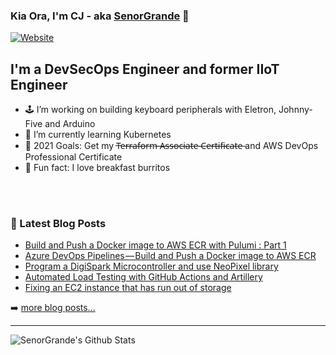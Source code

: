 ### Kia Ora, I'm CJ - aka [SenorGrande][website] 👋

[![Website](https://img.shields.io/website?label=senorgrande.github.io&style=for-the-badge&url=https%3A%2F%2Fsenorgrande.github.io)](https://senorgrande.github.io)

## I'm a DevSecOps Engineer and former IIoT Engineer

- 🕹️ I’m working on building keyboard peripherals with Eletron, Johnny-Five and Arduino
- 🔭 I’m currently learning Kubernetes
- 🥅 2021 Goals: Get my T̶e̶r̶r̶a̶f̶o̶r̶m̶ ̶A̶s̶s̶o̶c̶i̶a̶t̶e̶ ̶C̶e̶r̶t̶i̶f̶i̶c̶a̶t̶e̶  and AWS DevOps Professional Certificate
- 🌯 Fun fact: I love breakfast burritos

<br />
<br />

### 📕 Latest Blog Posts

<!-- BLOG-POST-LIST:START -->
- [Build and Push a Docker image to AWS ECR with Pulumi : Part 1](https://connor-hewett.medium.com/build-and-push-a-docker-image-to-aws-ecr-with-pulumi-part-1-70bc80531007?source=rss-1b88832fa9b8------2)
- [Azure DevOps Pipelines — Build and Push a Docker image to AWS ECR](https://connor-hewett.medium.com/azure-devops-pipelines-build-and-push-a-docker-image-to-aws-ecr-bc0d35f8f126?source=rss-1b88832fa9b8------2)
- [Program a DigiSpark Microcontroller and use NeoPixel library](https://connor-hewett.medium.com/program-a-digispark-microcontroller-and-use-neopixel-library-81fc368d5a1a?source=rss-1b88832fa9b8------2)
- [Automated Load Testing with GitHub Actions and Artillery](https://connor-hewett.medium.com/automated-load-testing-with-github-actions-and-artillery-2e8cc95ed499?source=rss-1b88832fa9b8------2)
- [Fixing an EC2 instance that has run out of storage](https://connor-hewett.medium.com/fixing-an-ec2-instance-that-has-run-out-of-storage-311af60bfed?source=rss-1b88832fa9b8------2)
<!-- BLOG-POST-LIST:END -->

➡️ [more blog posts...](https://medium.com/@cj-hewett)

---

<img align="left" alt="SenorGrande's Github Stats" src="https://github-readme-stats.codestackr.vercel.app/api?username=SenorGrande&show_icons=true&hide_border=true" />


[website]: https://senorgrande.github.io
